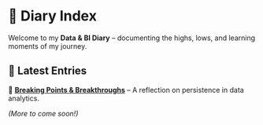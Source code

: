# 📌 Diary Index  

Welcome to my **Data & BI Diary** – documenting the highs, lows, and learning moments of my journey.  

## **🔹 Latest Entries**  
📌 **[Breaking Points & Breakthroughs](breaking_points_and_breakthroughs.md)** – A reflection on persistence in data analytics.  

_(More to come soon!)_  
